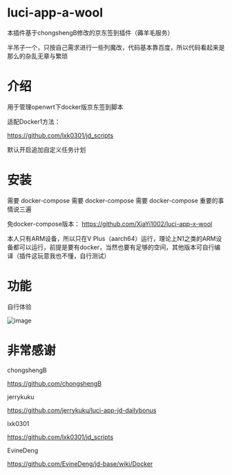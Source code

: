 # luci-app-a-wool

本插件基于chongshengB修改的京东签到插件（薅羊毛服务）

半吊子一个，只按自己需求进行一些列魔改，代码基本靠百度，所以代码看起来是那么的杂乱无章与繁琐

# 介绍

用于管理openwrt下docker版京东签到脚本

适配Docker1方法：

https://github.com/lxk0301/jd_scripts

默认开启追加自定义任务计划

# 安装
需要 docker-compose 需要 docker-compose 需要 docker-compose 重要的事情说三遍

免docker-compose版本：
https://github.com/XiaYi1002/luci-app-x-wool

本人只有ARM设备，所以只在V Plus（aarch64）运行，理论上N1之类的ARM设备都可以运行，前提是要有docker，当然也要有足够的空间，其他版本可自行编译（插件这玩意我也不懂，自行测试）

# 功能

自行体验

![image](https://github.com/XiaYi1002/luci-app-x-wool/blob/master/img/%E7%95%8C%E9%9D%A2.png)

# 非常感谢


chongshengB

https://github.com/chongshengB

jerrykuku

https://github.com/jerrykuku/luci-app-jd-dailybonus

lxk0301

https://github.com/lxk0301/jd_scripts

EvineDeng

https://github.com/EvineDeng/jd-base/wiki/Docker

